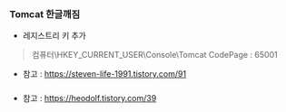 

### Tomcat 한글깨짐
- 레지스트리 키 추가 
> 컴퓨터\HKEY_CURRENT_USER\Console\Tomcat
> CodePage : 65001
- 참고 : https://steven-life-1991.tistory.com/91

###
- 참고 : https://heodolf.tistory.com/39
